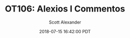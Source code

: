 ---
layout: podcast
title: "OT106: Alexios I Commentos"
author: Scott Alexander
description: https://slatestarcodex.com/2018/07/15/ot106-alexios-i-commentos/
date: 2018-07-15 16:42:00 PDT
length: 394574
duration: 98
guid: ot106-alexios-i-commentos
---
